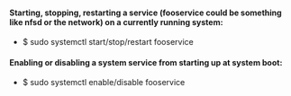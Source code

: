 #### Starting, stopping, restarting a service (fooservice could be something like nfsd or the network) on a currently running system:

- $ sudo systemctl start/stop/restart fooservice

#### Enabling or disabling a system service from starting up at system boot:

- $ sudo systemctl enable/disable fooservice
